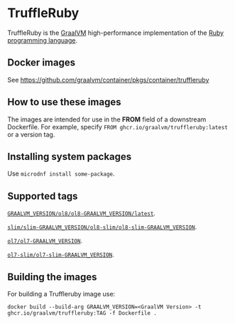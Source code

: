 
# TruffleRuby

TruffleRuby is the [GraalVM](http://graalvm.org/) high-performance implementation of the [Ruby programming language](https://www.ruby-lang.org/en/).  

## Docker images

See https://github.com/graalvm/container/pkgs/container/truffleruby

## How to use these images

The images are intended for use in the **FROM** field of a downstream Dockerfile. For example, specify `FROM ghcr.io/graalvm/truffleruby:latest` or a version tag.

## Installing system packages

Use `microdnf install some-package`.

## Supported tags

[`GRAALVM_VERSION/ol8/ol8-GRAALVM_VERSION/latest`](https://github.com/graalvm/container/blob/master/truffleruby/Dockerfile.ol8).  

[`slim/slim-GRAALVM_VERSION/ol8-slim/ol8-slim-GRAALVM_VERSION`](https://github.com/graalvm/container/blob/master/truffleruby/Dockerfile.ol8-slim).  

[`ol7/ol7-GRAALVM_VERSION`](https://github.com/graalvm/container/blob/master/truffleruby/Dockerfile).  

[`ol7-slim/ol7-slim-GRAALVM_VERSION`](https://github.com/graalvm/container/blob/master/truffleruby/Dockerfile.slim).  


## Building the images

For building a Truffleruby image use:

```
docker build --build-arg GRAALVM_VERSION=<GraalVM Version> -t ghcr.io/graalvm/truffleruby:TAG -f Dockerfile .
```
